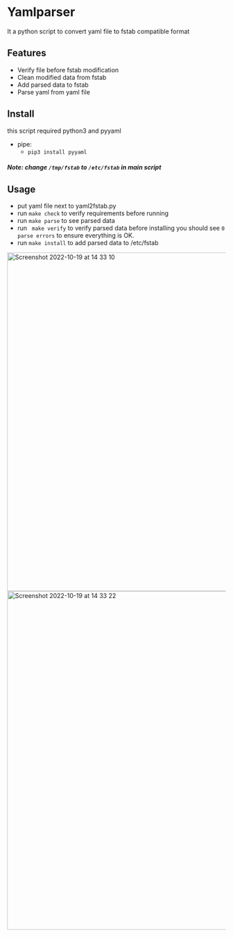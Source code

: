 # Yamlparser



It a python script to convert yaml file to fstab compatible format


## Features

- Verify file before fstab modification
- Clean modified data from fstab
- Add parsed data to fstab
- Parse yaml from yaml file






## Install
this script required python3 and pyyaml
- pipe:
    - `pip3 install pyyaml`  

##### Note: change `/tmp/fstab` to `/etc/fstab` in main script 


## Usage
- put yaml file next to yaml2fstab.py
- run `make check` to verify requirements before running
- run `make parse` to see parsed data
- run ` make verify` to verify parsed data before installing you should see `0 parse errors` to ensure everything is OK.
- run `make install` to add parsed data to /etc/fstab

<img width="780" alt="Screenshot 2022-10-19 at 14 33 10" src="https://user-images.githubusercontent.com/28998255/196693464-693e7be1-ae15-4580-b398-d300ea757719.png">

<img width="780" alt="Screenshot 2022-10-19 at 14 33 22" src="https://user-images.githubusercontent.com/28998255/196693548-73ef6a82-aa35-4913-95fb-73fad28d378e.png">


